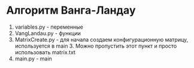 # Алгоритм Ванга-Ландау

1. variables.py - переменные
2. VangLandau.py - функции
3. MatrixCreate.py - для начала создаем конфигурационную матрицу, используется в main
    3. Можно пропустить этот пункт и просто использовать matrix.txt
4. main.py - main

